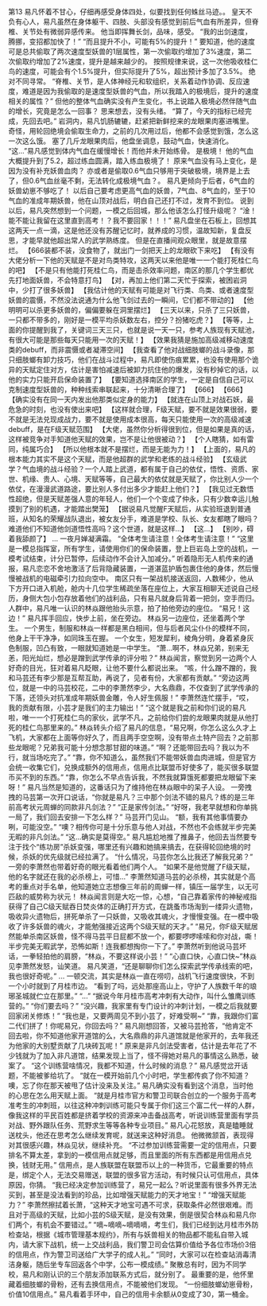 第13
    易凡怀着不甘心，仔细再感受身体四处，似要找到任何蛛丝马迹。。
    皇天不负有心人，易凡虽然在身体躯干、四肢、头部没有感觉到前后气血有所差异，但脊椎、关节处有微弱异感传来。
    他当即挥舞长剑，品味，感受。
    “我的出剑速度，腾挪，变招都加快了！”
    “而且提升不小，可能有5%的提升！”
	要知道，他的速度可是总共偷取了两次速度型妖兽的1层属性，第一次偷取约增加了3%速度，第二次偷取约增加了2%速度，提升是越来越少的。
	按照规律来说，这一次他吸收桂仁鸟的速度，可能会有个1.5%提升，但实际提升了5%，超出预计多加了3.5%。
	绝对不同寻常。
    “脊椎、关节，是人体神经元和软组织，关系着动作协调、反应速度，难道是因为我偷取的是速度型妖兽的气血，所以我踏入的极境后，提升的速度相关的属性？”
    但他的整体气血确实没有产生变化，书上说踏入极境必然伴随气血的增长，究竟是怎么一回事？
	思来想去，没有头绪。
	“算了，今天的指标已经完成，先回去吧。”
	岩洞内，易凡饥肠辘辘，赶紧把新鲜挖来的龙眼果肉塞进嘴里。
	奇怪，用轮回绝境会偷取生命力，之前的几次用过后，他都不会感觉到饿，怎么这一次这么饿。
	塞了几斤龙眼果肉后，他盘坐调息，鼓动气血，快速消化。
	“这...”易凡感觉到体内气血在缓慢增长！而他并未开始练骨。
	是极境！
	他的气血大概提升到了5.2，超过练血圆满，踏入练血极境了！
	原来气血没有马上变化，是因为没有补充妖兽血肉？
	亦或者是偷取0.6气血只够用于突破极境，境界是上去了，但0.6气血丝毫不剩，无法转化成极境气血？。
	易凡更倾向于后者，6气血的妖兽幼崽不够吃了！
	以后自己要考虑更高气血的妖兽，7气血、8气血的，至于10气血的准成年期妖兽，他在山顶对战后，明白自己还打不过，发育不到位。
	说到以后，易凡突然想到一个问题，一模之后回城，那么他该怎么打怪升级呢？
	“淦！能不能让我留在这里直到高考！？我不要回家！！！”
	易凡盘坐在石板上，回想其这两天一点一滴，这是他还没有苏醒记忆时，就养成的习惯，温故知新，复盘反思，才能早就他超出常人的武学熟练度。
	但是在直播间观众眼里，就是故意摆烂。
	【666装都不装，没食物了，就出门一剑把天上的龙眼砍下来吃】
	【有没有大佬分析一下他的天赋是不是对鸟类特攻，这两天以来他是唯一一个能打死桂仁鸟的吧】
	【不是只有他能打死桂仁鸟，而是击杀效率问题，南区的那几个学生都优先打地面妖兽，不会特意打鸟】
	【对，再加上他们第二天忙于探索，被困岩洞中，少打了很多妖兽】
	【我估计他的天赋有可能是对飞行类、鸟类、或者速度型妖兽的震慑，不然没法说通为什么他飞剑过去的一瞬间，它们都不带动的】
	【他明明可以杀更多妖兽的，偏偏要躲在洞里摆烂】
	【三天以来，只杀了三只妖兽，一只都不带多的，刚好是一模平均杀妖数左右，控分？扮猪吃虎？】
	【等等，上面的你提醒到我了，关键词三天三只，也就是说一天一只，参考人族现有天赋池，有很大可能是那些每天只能用一次的天赋！】
	【效果我猜是施加高级减移动速度类的debuff，而非震慑或者凝滞空间】
	【我查看了他对战细肢螂的战斗录像，那只细肢螂有卸力技巧，他们在战斗过程中，易凡即使伤痕累累，也没有使用那个诡异的天赋定住对方，估计是害怕减速后被卸力抗住他的爆发，没有秒掉它的话，以他的实力只能开启保命装置了】
	【要知道选择南区的学生，一定是自信自己可以克制速度型妖兽的，种种线索串联起来，十分清晰合理了】
	【666】
	【666】
	【确实没有在同一天内发出他那类似定身的能力】
	【就连在山顶上对战石妖，最危急的时刻，也没有使出来吧】
	【这样就合理，F级天赋，要不就是效果很弱，要不就是无法兑现成战力，要不就是使用成本很高，每天只能使用一次的高级减速debuff，是在F级天赋范围】
	【大佬，虽然你分析得很到位，但是如果是真的话，这样被竞争对手知道他天赋的效果，岂不是让他很被动？】
	【个人瞎猜，如有雷同，纯属巧合】
	【所以他根本就不是摆烂，而是无能为力！】
	【上面的，易凡的根本能力其实不是这个天赋，而是他超群的武学和老练的战斗经验】
	【玄级武学？气血境的战斗经验？一个人踏上武道，都有属于自己的依仗，悟性、资质、家世、机缘、贵人、心境、天赋等等，自己最大的依仗就是天赋了，你比别人少一个依仗，在漫漫武道路途，要比别人多付出多少才能赶上他们？】
	【我见过无数悟性超绝，但是天赋差强人意的年轻人，他们一个个变成了仲永，只有少数幸运儿触摸到了别的机遇，才能踏出樊笼】
	【据说易凡觉醒F天赋后，从实验班退到普通班，从知名的荣耀战队退出，被女友分手，难道是学校、队长、女友都瞎了眼吗？难道他们不知道他剑道悟性高吗？这个世道，就是这样...】
	【这...】
	【别吵，碍着我舔颜了】
	...
	一夜月婵凝满霜。
	“全体考生请注意！全体考生请注意！”
	“这里是一模总指挥室，所有学生，请使用你们的保命装置，登上巨岩岛上空的战机，一模考试结束，计分已暂停，后续动作不会计入加减分。”
	听着隐形无人机传来的通报，易凡恋恋不舍地激活了后背隐藏装置，一道湛蓝护盾包裹住他的身体，然后慢慢被战机的电磁牵引力拉向空中。
	南区只有一架战机接送返回，人数稀少，他从下方开口进入机舱，舱内十几位学生稀疏坐落在座位上，大家互相聊天述说自己经历，身侧大包小包存放着他们的战利品，只有易凡就身后背着一把剑，空手而归。
	人群中，易凡唯一认识的林焱跟他抬头示意，拍了拍他旁边的座位。
	“易兄！这边！”
	易凡挥手回应，快步上前，坐在旁边。
	林焱另一边座位，还坐着两个学生。
	一个男生，制服和林焱一样都是黑白相间，但与后者风尘仆仆的模样不同，他身上干干净净，如同珠玉在握。
	一个女生，短发犀利，棱角分明，身着紧身灰色制服，凹凸有致，一眼就知道她是一中学生。
	“萧...啊不，林焱兄弟，别来无恙，阳光灿烂，想必是蹭到武学传承的评分啦？”
	林焱闻言，察觉到另一边两个人好奇的目光，狂对着易凡眨眼，让他不要什么都说出来。
	“咳，什么蹭不蹭的，我和马芸还有李少那是互帮互助，再说了，见者有份，大家都有贡献。”
	“旁边这两位，就是一中的马芸校花，二中的李萧然李少，大名鼎鼎，不仅查到了武学传承的下落，还领头对抗准成年期妖兽金雕，令人好生佩服！”
	李萧然连忙摆手，“哎，我的贡献有限，小芸才是我们的主力输出！”
	“这个就是我之前和你们说的易凡啦，唯一一个打死桂仁鸟的家伙，武学不凡，之前给你们尝的龙眼果肉就是从他打死的桂仁鸟那里来的。”
	林焱转头介绍了易凡的信息，“易兄啊，你怎么这么久才上飞机，大家都在上面等你好久了，而且两手空空啊，没有带点土特产回去？之前那些龙眼呢？兄弟我可能十分想念那甘甜的味道。”
	“啊？还能带回去吗？我以为不行，就当场吃完了。”
	“靠，你不知道么，虽然我们不能带妖兽血肉进城，但是官方会统一收集它们，兑换成额外的信用点，信用点比联盟币好使多了，能买很多联盟币买不到的东西。”
	“靠，你怎么不早点告诉我，不然我就算饿死都要把龙眼留下来呀！”
	易凡当然是知道的，这番话只为了维持他在林焱眼中的呆子人设。
	一旁拽拽的马芸第一次开口说话，“你就是易凡？三中那个剑法不错的易凡？练的是三年前高考状元周蝉的同款非凡剑法？”
	“正是家传剑法。”
	“好呀，我老早就想和你单挑一局了，我们回去安排一下怎么样？”
	马芸开门见山。
	“额，我有其他事情要办咧，可能没空。”
	“噢？相传你可是十分乐意与他人对战，不然也不会练就半步完美无暇的非凡剑法。”
	“这...确实是莫得空。”
	易凡尴尬地推了推鼻子，他回去当然要专注于找个“练功房”杀妖变强，哪里还有兴趣和她搞来搞去，在获得轮回绝境的时候，杀妖的优先级就已经拉满了。
	“什么情况，马芸你怎么比我还了解我兄弟？”
	一旁的李萧然也带着好奇的眼光看着他们两个人。
	“如果不是他觉醒了F级天赋，他的名字就还在我的必杀榜上，可惜...”
	李萧然知道马芸的必杀榜，其实就是个高考的重点对手名单，他知道她立志想像三年前的周蝉一样，镇压一届学生，以无可匹敌的威势称为状元！
	林焱闻言则是大吃一惊，心想，“自己靠着家传的神秘戒指获得了自己C级天赋吞日焚炎体的正确打开方式，在跳蚤市场淘到一缕异火遗物，吸收异火遗物后，拼死单杀了一只妖兽，又吸收其魂火，才慢慢变强。在一模中吸收了许多妖兽的魂火，才能勉强接近这两个S级天赋的天才。”
	“易兄，你F级天赋居然能单杀南区妖兽，怪不得马芸平日屁都不放一个，都要啰啰嗦嗦和你对战，嘶！半步完美无暇武学，恐怖如斯！连我都想掏你一下了。”
	李萧然听到他说马芸坏话，一拳轻拍他的肩膀，“林焱，不要这样说小芸！”
	“心直口快，心直口快~”林焱见李萧然发怒，讪笑道。
	易凡笑道，“还是聊聊你们怎么探索武学传承线索的吧，我也很好奇呢。”
	...
	一顿交流，其实是林焱一直在唠叨，战机飞行速度很快，不到一个小时就到了月桂市边。
	“看到了吗，远处那座高山上，守护了人族数千年的琅琊圣城就伫立在那里。”
	“...”
	“据说今年月桂市高考冲刺有大动作，叫什么雏鹰训练营的。”
	“你们要去吗？”
	“没兴趣，我家里有专门设计的冲刺计划，一模之后我就要回家闭关修炼！”
	“我也是，又要两周见不到小芸了，好难受啊~”
	“靠，我跟你们富二代们拼了！你呢易兄，你回去吗？”
	易凡刚想回答，又被马芸抢答，“他肯定不回去啦，你不知道他家开道馆的么，大名鼎鼎的非凡道馆就是他家开的，去年我还为他家的大别墅贡献了几块砖瓦呢！”
	原来是非凡剑法受害者，估计是去年花了不少钱就为了加入非凡道馆，结果发现上当了，怪不得她对易凡的事情这么熟悉，破案了。
	“这个训练营啥情况，我都不知道，什么时候的消息？”
	易凡感觉岔开话题，不能被爹给坑了。
	“就在一模开始前几个小时吧，学生都传疯了你不知道？噢，忘了你在那天被甩了估计没来及关注。”
	易凡确实没有看到这个消息，当时他的心思在怎么用天赋上面。
	“就是月桂市官方和警卫司联合创立的一个服务于高考准考生的冲刺班，以往这种冲刺训练可能只专属于你们这三个富二代一样的人群，像我这样的平民百姓都是挤着学校的资源来冲击备战高考，听说训练营里面有学员对战、野外跟队任务、荒野求生等等各种专业项目。”
	易凡心花怒放，真是瞌睡就送枕头，他还在思考怎么继续发育呢，就送来这种好消息。
	他微微颔首，表现得对其很感兴趣，林焱见状，继续补充。
	“不过参加训练营需要一定的信用点，只要排名不算太差，拿到的一模信用点就足够，而且里面的所有东西都是用信用点兑换，钱财无用。”
	信用点，是人族联盟在联盟币以上的一种货币，它最重要的特点是，绑定个人，无法交易赠送，联盟的很多官方活动，有时候只认可信用点，具体原因，你猜。
	“我已经决定参加训练营了，易兄一起么？听说里面有很多外界无法买到，甚至是没法看到的珍品，比如增强天赋能力的天才地宝！”
	“增强天赋能力？”
	李萧然擦拭着长萧，“这种天才地宝可遇不可求，获取条件必然很艰难。而且对于高级的天赋，比如小芸的S级天赋，是没有效果，倒是很契合林焱和易凡你们两个，有机会不要错过。”
	“嘀~嘀嘀~嘀嘀嘀，考生们，我们已经到达月桂市外防检查站，根据《城市管理基本规约》，所有与妖兽相关的物品都不能私自带入城内，请大家下战机，统一上交战利品，我们警卫司会估算价值给予各位市场价3倍的信用点，作为警卫司送给广大学子的成人礼。”
	“同时，大家可以在检查站消毒清洁身躯，随后坐专车回返各个中学，公布一模成绩。”
	聚散总有时，因为不同学校，易凡和刚认识的三个朋友添加联系方式后，就分别了。
	最重要的是，他怀里藏着细肢螂的骨粉，还有去换信用点，不能被他们发现。
	“一份细肢螂幼崽骨粉，价值10信用点。”
	易凡看着手环中，自己的信用卡余额从0变成了30，第一桶金。
	
	
	
	
	
	
	
	
	
    
    
    
    